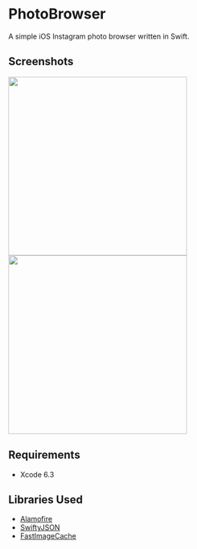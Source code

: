 PhotoBrowser
============

A simple iOS Instagram photo browser written in Swift.

## Screenshots

<img src="https://raw.githubusercontent.com/MoZhouqi/PhotoBrowser/master/assets/login.png" width="355"/>
<img src="https://raw.githubusercontent.com/MoZhouqi/PhotoBrowser/master/assets/gallary.png" width="355"/>

## Requirements

- Xcode 6.3

## Libraries Used

- [Alamofire](https://github.com/Alamofire/Alamofire)
- [SwiftyJSON](https://github.com/SwiftyJSON/SwiftyJSON)
- [FastImageCache](https://github.com/path/FastImageCache)




